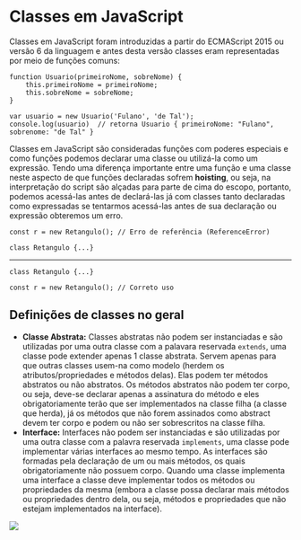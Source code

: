 # Classes em JavaScript

Classes em JavaScript foram introduzidas a partir do ECMAScript 2015 ou versão 6 da linguagem e antes desta versão classes eram representadas por meio de funções comuns:

    function Usuario(primeiroNome, sobreNome) {
        this.primeiroNome = primeiroNome;
        this.sobreNome = sobreNome;
    }

    var usuario = new Usuario('Fulano', 'de Tal');
    console.log(usuario)  // retorna Usuario { primeiroNome: "Fulano", sobrenome: "de Tal" }

Classes em JavaScript são consideradas funções com poderes especiais e como funções podemos declarar uma classe ou utilizá-la como um expressão. Tendo uma diferença importante entre uma função e uma classe neste aspecto de que funções declaradas sofrem **hoisting**, ou seja, na interpretação do script são alçadas para parte de cima do escopo, portanto, podemos acessá-las antes de declará-las já com classes tanto declaradas como expressadas se tentarmos acessá-las antes de sua declaração ou expressão obteremos um erro.

    const r = new Retangulo(); // Erro de referência (ReferenceError)

    class Retangulo {...}

---

    class Retangulo {...}

    const r = new Retangulo(); // Correto uso
    
## Definições de classes no geral

- **Classe Abstrata:** Classes abstratas não podem ser instanciadas e são utilizadas por uma outra classe com a palavara reservada `extends`, uma classe pode extender apenas 1 classe abstrata. Servem apenas para que outras classes usem-na como modelo (herdem os atributos/propriedades e métodos delas). Elas podem ter métodos abstratos ou não abstratos. Os métodos abstratos não podem ter corpo, ou seja, deve-se declarar apenas a assinatura do método e eles obrigatoriamente terão que ser implementados na classe filha (a classe que herda), já os métodos que não forem assinados como abstract devem ter corpo e podem ou não ser sobrescritos na classe filha.
- **Interface:** Interfaces não podem ser instanciadas e são utilizadas por uma outra classe com a palavra reservada `implements`, uma classe pode implementar várias interfaces ao mesmo tempo. As interfaces são formadas pela declaração de um ou mais métodos, os quais obrigatoriamente não possuem corpo. Quando uma classe implementa uma interface a classe deve implementar todos os métodos ou propriedades da mesma (embora a classe possa declarar mais métodos ou propriedades dentro dela, ou seja, métodos e propriedades que não estejam implementados na interface).

![](https://github.com/leandrobeandrade/javascript-references/blob/master/classes/classes.png)
